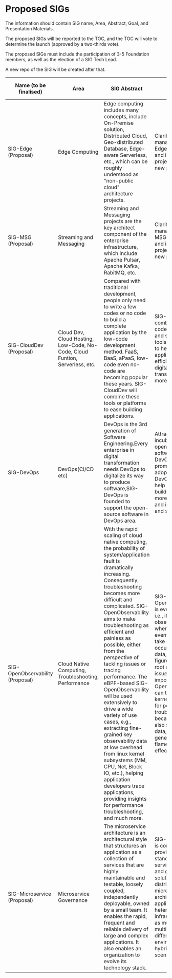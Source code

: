 # Proposed SIGs

The information should contain SIG name, Area, Abstract, Goal, and Presentation Materials.

The proposed SIGs will be reported to the TOC, and the TOC will vote to determine the launch (approved by a two-thirds vote).

The proposed SIGs must include the participation of 3-5 Foundation members, as well as the election of a SIG Tech Lead.

A new repo of the SIG will be created after that.


| Name (to be finalised)  |    Area     |  SIG Abstract  |  SIG Goal  | PPT/Doc or Any Reference| 
| ------------------------|-------------|---------------|------------| ----------------------- | 
| SIG-Edge (Proposal)| Edge Computing | Edge computing includes many concepts, include On-Premise solution, Distributed Cloud, Geo-distributed Database, Edge-aware Serverless, etc., which can be roughly understood as "non-public cloud" architecture projects. | Clarify landscape, manage sub SIG-Edge, Collaborate and interrelate projects, Atract new projects.  |  | 
| SIG-MSG (Proposal)| Streaming and Messaging | Streaming and Messaging projects are the key architect component of the enterprise infrastructure, which include Apache Pulsar, Apache Kafka, RabitMQ, etc.  | Clarify landscape, manage sub SIG-MSG, Collaborate and interrelate projects, Atract new projects.  |  | 
| SIG-CloudDev (Proposal)| Cloud Dev, Cloud Hosting, Low-Code, No-Code, Cloud Funtion, Serverless, etc. | Compared with traditional development, people only need to write a few codes or no code to build a complete application by the low-code development method. FaaS, BaaS, aPaaS, low-code even no-code are becoming popular these years. SIG-CloudDev will combine these tools or platforms to ease building applications. |  SIG-CloudDev will combine low-code, no-code, and serverless tools or platforms to help users build applications more efficiently and digital transformation more easily. |  |
| SIG-DevOps  |    DevOps(CI/CD etc)     | DevOps is the 3rd generation of Software Engineering.Every enterprise in digital transformation needs DevOps to digitalize its way to produce software,SIG-DevOps is founded to support the open-source software in DevOps area.  |  Attract and incubate more open-source software in DevOps area and promote the adoption of DevOps way to help enterprise build software more efficiently and in high quality and security.| | 
|SIG-OpenObservability (Proposal) |Cloud Native Computing, Troubleshooting, Performance| With the rapid scaling of cloud native computing, the probability of system/application fault is dramatically increasing. Consequently, troubleshooting becomes more difficult and complicated. SIG-OpenObservability aims to make troubleshooting as efficient and painless as possible, either from the perspective of tackling issues or tracing performance. The eBPF-based SIG-OpenObservability will be used extensively to drive a wide variety of use cases, e.g., extracting fine-grained key observability data at low overhead from linux kernel subsystems (MM, CPU, Net, Block IO, etc.), helping application developers trace applications, providing insights for performance troubleshooting, and much more. | SIG-OpenObservability is event driven, i.e., it extracts observability data when linux kernel events that we take care of, occurs. With this data, it is easy to figure out what the root cause of issues. More importantly, SIG-OpenObservability can trace linux kernel/applications for performance troubleshooting because we can also sample the data, then generate a CPU flame graph effectively.| |
| SIG-Microservice (Proposal)| Microservice Governance | The microservice architecture is an architectural style that structures an application as a collection of services that are highly maintainable and testable, loosely coupled, independently deployable, owned by a small team. It enables the rapid, frequent and reliable delivery of large and complex applications. It also enables an organization to evolve its technology stack.  | SIG-Microservice is committed to providing a standardized service discovery and governance solution for distributed and microservice architecture. It applies to heterogeneous infrastructure such as multi-language, multi-framework, different runtime environments and hybrid cloud scenario. | | 
